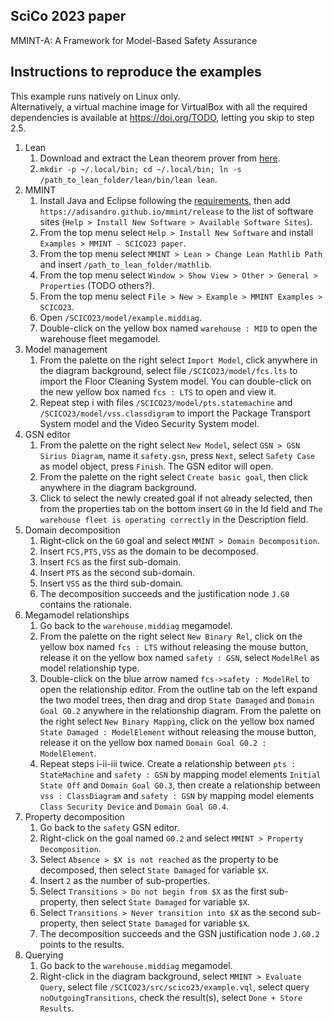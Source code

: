 ## SciCo 2023 paper

MMINT-A: A Framework for Model-Based Safety Assurance

## Instructions to reproduce the examples

This example runs natively on Linux only.  
Alternatively, a virtual machine image for VirtualBox with all the required dependencies is available at <https://doi.org/TODO>, letting you skip to step 2.5.

1. Lean
    1. Download and extract the Lean theorem prover from [here](https://oleanstorage.azureedge.net/releases/bundles/trylean_linux.tar.gz).
    2. `mkdir -p ~/.local/bin; cd ~/.local/bin; ln -s /path_to_lean_folder/lean/bin/lean lean`.
2. MMINT
    1. Install Java and Eclipse following the [requirements](/README.md#requirements), then add `https://adisandro.github.io/mmint/release` to the list of software sites (`Help > Install New Software > Available Software Sites`).
    2. From the top menu select `Help > Install New Software` and install `Examples > MMINT - SCICO23 paper`.
    3. From the top menu select `MMINT > Lean > Change Lean Mathlib Path` and insert `/path_to_lean_folder/mathlib`.
    4. From the top menu select `Window > Show View > Other > General > Properties` (TODO others?).
    5. From the top menu select `File > New > Example > MMINT Examples > SCICO23`.
    6. Open `/SCICO23/model/example.middiag`.
    7. Double-click on the yellow box named `warehouse : MID` to open the warehouse fleet megamodel.
3. Model management
    1. From the palette on the right select `Import Model`, click anywhere in the diagram background, select file `/SCICO23/model/fcs.lts` to import the Floor Cleaning System model. You can double-click on the new yellow box named `fcs : LTS` to open and view it.
    2. Repeat step i with files `/SCICO23/model/pts.statemachine` and `/SCICO23/model/vss.classdigram` to import the Package Transport System model and the Video Security System model.
4. GSN editor
    1. From the palette on the right select `New Model`, select `GSN > GSN Sirius Diagram`, name it `safety.gsn`, press `Next`, select `Safety Case` as model object, press `Finish`. The GSN editor will open.
    2. From the palette on the right select `Create basic goal`, then click anywhere in the diagram background.
    3. Click to select the newly created goal if not already selected, then from the properties tab on the bottom insert `G0` in the Id field and `The warehouse fleet is operating correctly` in the Description field.
5. Domain decomposition
    1. Right-click on the `G0` goal and select `MMINT > Domain Decomposition`.
    2. Insert `FCS,PTS,VSS` as the domain to be decomposed.
    3. Insert `FCS` as the first sub-domain.
    4. Insert `PTS` as the second sub-domain.
    5. Insert `VSS` as the third sub-domain.
    6. The decomposition succeeds and the justification node `J.G0` contains the rationale.
6. Megamodel relationships
    1. Go back to the `warehouse.middiag` megamodel.
    2. From the palette on the right select `New Binary Rel`, click on the yellow box named `fcs : LTS` without releasing the mouse button, release it on the yellow box named `safety : GSN`, select `ModelRel` as model relationship type.
    3. Double-click on the blue arrow named `fcs->safety : ModelRel` to open the relationship editor. From the outline tab on the left expand the two model trees, then drag and drop `State Damaged` and `Domain Goal G0.2` anywhere in the relationship diagram. From the palette on the right select `New Binary Mapping`, click on the yellow box named `State Damaged : ModelElement` without releasing the mouse button, release it on the yellow box named `Domain Goal G0.2 : ModelElement`.
    4. Repeat steps i-ii-iii twice. Create a relationship between `pts : StateMachine` and `safety : GSN` by mapping model elements `Initial State Off` and `Domain Goal G0.3`, then create a relationship between `vss : ClassDiagram` and `safety : GSN` by mapping model elements `Class Security Device` and `Domain Goal G0.4`.
7. Property decomposition
    1. Go back to the `safety` GSN editor.
    2. Right-click on the goal named `G0.2` and select `MMINT > Property Decomposition`.
    3. Select `Absence > $X is not reached` as the property to be decomposed, then select `State Damaged` for variable `$X`.
    4. Insert `2` as the number of sub-properties.
    5. Select `Transitions > Do not begin from $X` as the first sub-property, then select `State Damaged` for variable `$X`.
    6. Select `Transitions > Never transition into $X` as the second sub-property, then select `State Damaged` for variable `$X`.
    7. The decomposition succeeds and the GSN justification node `J.G0.2` points to the results.
8. Querying
    1. Go back to the `warehouse.middiag` megamodel.
    2. Right-click in the diagram background, select `MMINT > Evaluate Query`, select file `/SCICO23/src/scico23/example.vql`, select query `noOutgoingTransitions`, check the result(s), select `Done + Store Results`.
